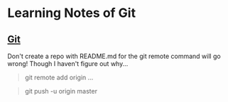 # Learning Notes of Git

## [Git](https://cn.udacity.com/course/how-to-use-git-and-github--ud775)

Don't create a repo with README.md for the git remote command will go wrong! Though I haven't figure out why...
> git remote add origin ... 

> git push -u origin master

